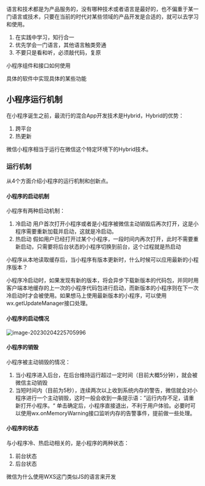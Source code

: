 语言和技术都是为产品服务的，没有哪种技术或者语言是最好的，也不偏重于某一门语言或技术，只要在当前的时代对某些领域的产品开发是合适的，就可以去学习和使用。

1. 在实践中学习，知行合一
2. 优先学会一门语言，其他语言触类旁通
3. 不要只是看和听，必须敲代码，复原





小程序组件和接口如何使用

具体的软件中实现具体的某些功能





## 小程序运行机制

在小程序诞生之前，最流行的混合App开发技术是Hybrid，Hybrid的优势：

1. 跨平台
2. 热更新

微信小程序相当于运行在微信这个特定环境下的Hybrid技术。



### 运行机制

从4个方面介绍小程序的运行机制和创新点。



#### 小程序的启动机制

小程序有两种启动机制：

1. 冷启动
   用户首次打开小程序或者是小程序被微信主动销毁后再次打开，这是小程序需要重新加载并启动，这就是冷启动。
2. 热启动
   假如用户已经打开过某个小程序，一段时间内再次打开，此时不需要重新启动，只需要将后台状态的小程序切换到前台，这个过程就是热启动



小程序从本地读取缓存后，当小程序有版本更新时，什么时候可以应用最新的小程序版本？

小程序冷启动时，如果发现有新的版本，将会异步下载新版本的代码包，并同时用客户端本地缓存的上一次的小程序代码包进行启动，而新版本的小程序则在下一次冷启动时才会被使用。如果想马上使用最新版本的小程序，可以使用wx.getUpdateManager接口处理。



#### 小程序的启动情况

![image-20230204225705996](/Users/wuyi/Desktop/study-note/小程序和uni-app/极客时间-小程序.assets/image-20230204225705996.png)



#### 小程序的销毁

小程序被主动销毁的情况：

1. 当小程序进入后台，在后台维持运行超过一定时间（目前大概5分钟），就会被微信主动销毁
2. 当短时间内（目前为5秒），连续两次以上收到系统内存的警告，微信就会对小程序进行一个主动销毁，这时一般会收到一条提示语：”运行内存不足，请重新打开小程序。“  单击确定后，小程序直接退出，不利于用户体验。必要时可以使用wx.onMemoryWarning接口监听内存的告警事件，提前做一些处理。



#### 小程序的状态

与小程序冷、热启动相关的，是小程序的两种状态： 

1. 前台状态 
2. 后台状态





微信为什么使用WXS这门类似JS的语言来开发